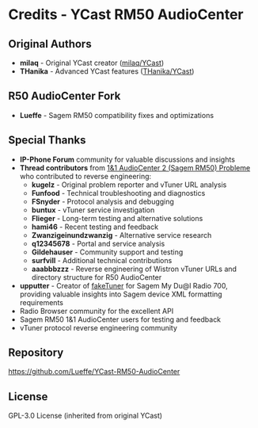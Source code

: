 # Credits - YCast RM50 AudioCenter

## Original Authors
- **milaq** - Original YCast creator ([milaq/YCast](https://github.com/milaq/YCast))
- **THanika** - Advanced YCast features ([THanika/YCast](https://github.com/THanika/YCast))

## R50 AudioCenter Fork
- **Lueffe** - Sagem RM50 compatibility fixes and optimizations

## Special Thanks
- **IP-Phone Forum** community for valuable discussions and insights
- **Thread contributors** from [1&1 AudioCenter 2 (Sagem RM50) Probleme](https://www.ip-phone-forum.de/threads/1-1-audiocenter-2-sagem-rm50-probleme.274806/) who contributed to reverse engineering:
  - **kugelz** - Original problem reporter and vTuner URL analysis
  - **Funfood** - Technical troubleshooting and diagnostics
  - **FSnyder** - Protocol analysis and debugging
  - **buntux** - vTuner service investigation
  - **Flieger** - Long-term testing and alternative solutions
  - **hami46** - Recent testing and feedback
  - **Zwanzigeinundzwanzig** - Alternative service research
  - **q12345678** - Portal and service analysis
  - **Gildehauser** - Community support and testing
  - **surfvill** - Additional technical contributions
  - **aaabbbzzz** - Reverse engineering of Wistron vTuner URLs and directory structure for R50 AudioCenter
- **upputter** - Creator of [fakeTuner](https://github.com/upputter/fakeTuner) for Sagem My Du@l Radio 700, providing valuable insights into Sagem device XML formatting requirements
- Radio Browser community for the excellent API
- Sagem RM50 1&1 AudioCenter users for testing and feedback
- vTuner protocol reverse engineering community

## Repository
https://github.com/Lueffe/YCast-RM50-AudioCenter

## License
GPL-3.0 License (inherited from original YCast)
